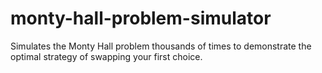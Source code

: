 # monty-hall-problem-simulator
Simulates the Monty Hall problem thousands of times to demonstrate the optimal strategy of swapping your first choice.
